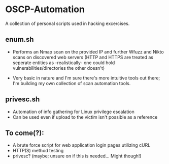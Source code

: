 # OSCP-Automation
A collection of personal scripts used in hacking excercises.

## enum.sh
* Performs an Nmap scan on the provided IP and further Wfuzz and Nikto scans on discovered web servers (HTTP and HTTPS are treated as seperate entities as -realistically- one could hold vulnerabilities/directories the other doesn't)

* Very basic in nature and I'm sure there's more intuitive tools out there; I'm building my own collection of scan automation tools.

## privesc.sh
* Automation of info gathering for Linux privilege escalation
* Can be used even if upload to the victim isn't possible as a reference

## To come(?):
* A brute force script for web application login pages utilizing cURL
* HTTP(S) method testing
* privesc? (maybe; unsure on if this is needed... Might though!)
